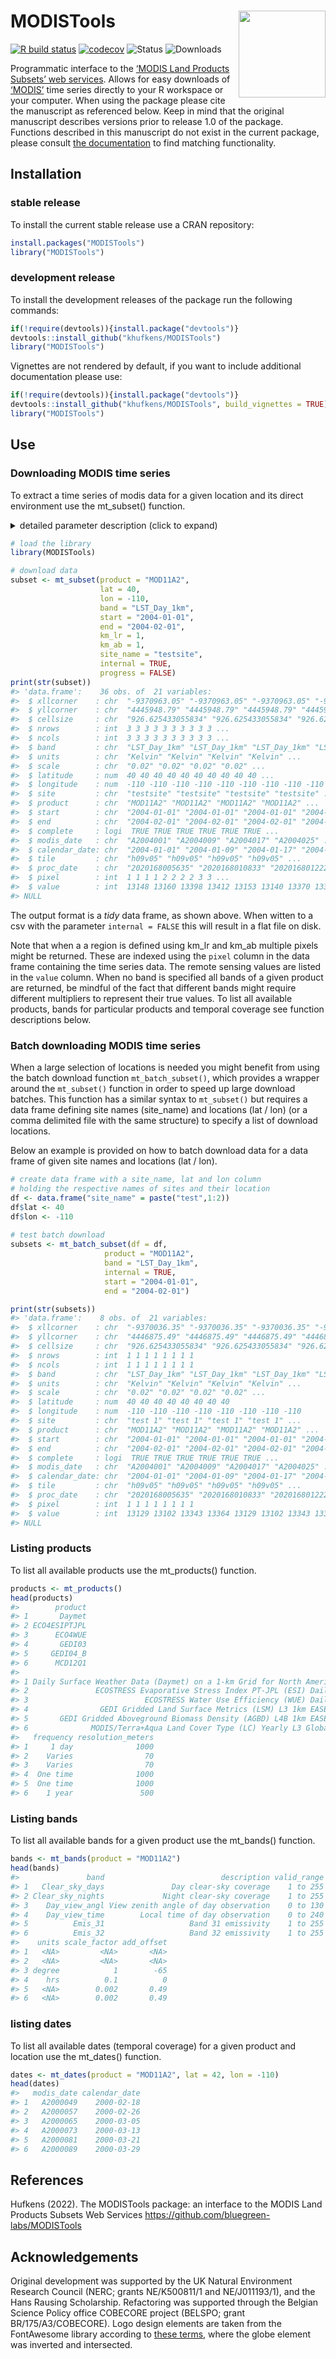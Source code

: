 
<!-- README.md is generated from README.Rmd. Please edit that file -->

# MODISTools <a href='https://github.com/ropensci/MODISTools'><img src='https://raw.githubusercontent.com/bluegreen-labs/MODISTools/master/MODISTools-logo.png' align="right" height="139" /></a>

<!-- badges: start -->

[![R build
status](https://github.com/bluegreen-labs/MODISTools/workflows/R-CMD-check/badge.svg)](https://github.com/bluegreen-labs/MODISTools/actions)
[![codecov](https://codecov.io/gh/bluegreen-labs/MODISTools/branch/master/graph/badge.svg)](https://codecov.io/gh/bluegreen-labs/MODISTools)
![Status](https://www.r-pkg.org/badges/version/MODISTools)
![Downloads](https://cranlogs.r-pkg.org/badges/grand-total/MODISTools)
<!-- badges: end -->

Programmatic interface to the [‘MODIS Land Products Subsets’ web
services](https://modis.ornl.gov/data/modis_webservice.html). Allows for
easy downloads of [‘MODIS’](http://modis.gsfc.nasa.gov/) time series
directly to your R workspace or your computer. When using the package
please cite the manuscript as referenced below. Keep in mind that the
original manuscript describes versions prior to release 1.0 of the
package. Functions described in this manuscript do not exist in the
current package, please consult [the
documentation](https://docs.ropensci.org/MODISTools/reference/index.html)
to find matching functionality.

## Installation

### stable release

To install the current stable release use a CRAN repository:

``` r
install.packages("MODISTools")
library("MODISTools")
```

### development release

To install the development releases of the package run the following
commands:

``` r
if(!require(devtools)){install.package("devtools")}
devtools::install_github("khufkens/MODISTools")
library("MODISTools")
```

Vignettes are not rendered by default, if you want to include additional
documentation please use:

``` r
if(!require(devtools)){install.package("devtools")}
devtools::install_github("khufkens/MODISTools", build_vignettes = TRUE)
library("MODISTools")
```

## Use

### Downloading MODIS time series

To extract a time series of modis data for a given location and its
direct environment use the mt_subset() function.

<details>
<summary>
detailed parameter description (click to expand)
</summary>
<p>

| Parameter | Description                                                                                                                     |
|-----------|---------------------------------------------------------------------------------------------------------------------------------|
| product   | a MODIS product                                                                                                                 |
| band      | a MODIS product band (if NULL all bands are downloaded)                                                                         |
| lat       | latitude of the site                                                                                                            |
| lon       | longitude of the site                                                                                                           |
| start     | start year of the time series (data start in 1980)                                                                              |
| end       | end year of the time series (current year - 2 years, use force = TRUE to override)                                              |
| internal  | logical, TRUE or FALSE, if true data is imported into R workspace otherwise it is downloaded into the current working directory |
| out_dir   | path where to store the data when not used internally, defaults to tempdir()                                                    |
| km_lr     | force “out of temporal range” downloads (integer)                                                                               |
| km_ab     | suppress the verbose output (integer)                                                                                           |
| site_name | a site identifier                                                                                                               |
| site_id   | a site_id for predefined locations (not required)                                                                               |
| progress  | logical, TRUE or FALSE (show download progress)                                                                                 |

</p>
</details>

``` r
# load the library
library(MODISTools)

# download data
subset <- mt_subset(product = "MOD11A2",
                    lat = 40,
                    lon = -110,
                    band = "LST_Day_1km",
                    start = "2004-01-01",
                    end = "2004-02-01",
                    km_lr = 1,
                    km_ab = 1,
                    site_name = "testsite",
                    internal = TRUE,
                    progress = FALSE)
print(str(subset))
#> 'data.frame':    36 obs. of  21 variables:
#>  $ xllcorner    : chr  "-9370963.05" "-9370963.05" "-9370963.05" "-9370963.05" ...
#>  $ yllcorner    : chr  "4445948.79" "4445948.79" "4445948.79" "4445948.79" ...
#>  $ cellsize     : chr  "926.625433055834" "926.625433055834" "926.625433055834" "926.625433055834" ...
#>  $ nrows        : int  3 3 3 3 3 3 3 3 3 3 ...
#>  $ ncols        : int  3 3 3 3 3 3 3 3 3 3 ...
#>  $ band         : chr  "LST_Day_1km" "LST_Day_1km" "LST_Day_1km" "LST_Day_1km" ...
#>  $ units        : chr  "Kelvin" "Kelvin" "Kelvin" "Kelvin" ...
#>  $ scale        : chr  "0.02" "0.02" "0.02" "0.02" ...
#>  $ latitude     : num  40 40 40 40 40 40 40 40 40 40 ...
#>  $ longitude    : num  -110 -110 -110 -110 -110 -110 -110 -110 -110 -110 ...
#>  $ site         : chr  "testsite" "testsite" "testsite" "testsite" ...
#>  $ product      : chr  "MOD11A2" "MOD11A2" "MOD11A2" "MOD11A2" ...
#>  $ start        : chr  "2004-01-01" "2004-01-01" "2004-01-01" "2004-01-01" ...
#>  $ end          : chr  "2004-02-01" "2004-02-01" "2004-02-01" "2004-02-01" ...
#>  $ complete     : logi  TRUE TRUE TRUE TRUE TRUE TRUE ...
#>  $ modis_date   : chr  "A2004001" "A2004009" "A2004017" "A2004025" ...
#>  $ calendar_date: chr  "2004-01-01" "2004-01-09" "2004-01-17" "2004-01-25" ...
#>  $ tile         : chr  "h09v05" "h09v05" "h09v05" "h09v05" ...
#>  $ proc_date    : chr  "2020168005635" "2020168010833" "2020168012220" "2020168013617" ...
#>  $ pixel        : int  1 1 1 1 2 2 2 2 3 3 ...
#>  $ value        : int  13148 13160 13398 13412 13153 13140 13370 13388 13131 13096 ...
#> NULL
```

The output format is a *tidy* data frame, as shown above. When witten to
a csv with the parameter `internal = FALSE` this will result in a flat
file on disk.

Note that when a a region is defined using km_lr and km_ab multiple
pixels might be returned. These are indexed using the `pixel` column in
the data frame containing the time series data. The remote sensing
values are listed in the `value` column. When no band is specified all
bands of a given product are returned, be mindful of the fact that
different bands might require different multipliers to represent their
true values. To list all available products, bands for particular
products and temporal coverage see function descriptions below.

### Batch downloading MODIS time series

When a large selection of locations is needed you might benefit from
using the batch download function `mt_batch_subset()`, which provides a
wrapper around the `mt_subset()` function in order to speed up large
download batches. This function has a similar syntax to `mt_subset()`
but requires a data frame defining site names (site_name) and locations
(lat / lon) (or a comma delimited file with the same structure) to
specify a list of download locations.

Below an example is provided on how to batch download data for a data
frame of given site names and locations (lat / lon).

``` r
# create data frame with a site_name, lat and lon column
# holding the respective names of sites and their location
df <- data.frame("site_name" = paste("test",1:2))
df$lat <- 40
df$lon <- -110
  
# test batch download
subsets <- mt_batch_subset(df = df,
                     product = "MOD11A2",
                     band = "LST_Day_1km",
                     internal = TRUE,
                     start = "2004-01-01",
                     end = "2004-02-01")

print(str(subsets))
#> 'data.frame':    8 obs. of  21 variables:
#>  $ xllcorner    : chr  "-9370036.35" "-9370036.35" "-9370036.35" "-9370036.35" ...
#>  $ yllcorner    : chr  "4446875.49" "4446875.49" "4446875.49" "4446875.49" ...
#>  $ cellsize     : chr  "926.625433055834" "926.625433055834" "926.625433055834" "926.625433055834" ...
#>  $ nrows        : int  1 1 1 1 1 1 1 1
#>  $ ncols        : int  1 1 1 1 1 1 1 1
#>  $ band         : chr  "LST_Day_1km" "LST_Day_1km" "LST_Day_1km" "LST_Day_1km" ...
#>  $ units        : chr  "Kelvin" "Kelvin" "Kelvin" "Kelvin" ...
#>  $ scale        : chr  "0.02" "0.02" "0.02" "0.02" ...
#>  $ latitude     : num  40 40 40 40 40 40 40 40
#>  $ longitude    : num  -110 -110 -110 -110 -110 -110 -110 -110
#>  $ site         : chr  "test 1" "test 1" "test 1" "test 1" ...
#>  $ product      : chr  "MOD11A2" "MOD11A2" "MOD11A2" "MOD11A2" ...
#>  $ start        : chr  "2004-01-01" "2004-01-01" "2004-01-01" "2004-01-01" ...
#>  $ end          : chr  "2004-02-01" "2004-02-01" "2004-02-01" "2004-02-01" ...
#>  $ complete     : logi  TRUE TRUE TRUE TRUE TRUE TRUE ...
#>  $ modis_date   : chr  "A2004001" "A2004009" "A2004017" "A2004025" ...
#>  $ calendar_date: chr  "2004-01-01" "2004-01-09" "2004-01-17" "2004-01-25" ...
#>  $ tile         : chr  "h09v05" "h09v05" "h09v05" "h09v05" ...
#>  $ proc_date    : chr  "2020168005635" "2020168010833" "2020168012220" "2020168013617" ...
#>  $ pixel        : int  1 1 1 1 1 1 1 1
#>  $ value        : int  13129 13102 13343 13364 13129 13102 13343 13364
#> NULL
```

### Listing products

To list all available products use the mt_products() function.

``` r
products <- mt_products()
head(products)
#>        product
#> 1       Daymet
#> 2 ECO4ESIPTJPL
#> 3      ECO4WUE
#> 4       GEDI03
#> 5     GEDI04_B
#> 6      MCD12Q1
#>                                                                          description
#> 1 Daily Surface Weather Data (Daymet) on a 1-km Grid for North America, Version 4 R1
#> 2               ECOSTRESS Evaporative Stress Index PT-JPL (ESI) Daily L4 Global 70 m
#> 3                          ECOSTRESS Water Use Efficiency (WUE) Daily L4 Global 70 m
#> 4                GEDI Gridded Land Surface Metrics (LSM) L3 1km EASE-Grid, Version 2
#> 5       GEDI Gridded Aboveground Biomass Density (AGBD) L4B 1km EASE-Grid, Version 2
#> 6              MODIS/Terra+Aqua Land Cover Type (LC) Yearly L3 Global 500 m SIN Grid
#>   frequency resolution_meters
#> 1     1 day              1000
#> 2    Varies                70
#> 3    Varies                70
#> 4  One time              1000
#> 5  One time              1000
#> 6    1 year               500
```

### Listing bands

To list all available bands for a given product use the mt_bands()
function.

``` r
bands <- mt_bands(product = "MOD11A2")
head(bands)
#>               band                          description valid_range fill_value
#> 1   Clear_sky_days               Day clear-sky coverage    1 to 255          0
#> 2 Clear_sky_nights             Night clear-sky coverage    1 to 255          0
#> 3    Day_view_angl View zenith angle of day observation    0 to 130        255
#> 4    Day_view_time        Local time of day observation    0 to 240        255
#> 5          Emis_31                   Band 31 emissivity    1 to 255          0
#> 6          Emis_32                   Band 32 emissivity    1 to 255          0
#>    units scale_factor add_offset
#> 1   <NA>         <NA>       <NA>
#> 2   <NA>         <NA>       <NA>
#> 3 degree            1        -65
#> 4    hrs          0.1          0
#> 5   <NA>        0.002       0.49
#> 6   <NA>        0.002       0.49
```

### listing dates

To list all available dates (temporal coverage) for a given product and
location use the mt_dates() function.

``` r
dates <- mt_dates(product = "MOD11A2", lat = 42, lon = -110)
head(dates)
#>   modis_date calendar_date
#> 1   A2000049    2000-02-18
#> 2   A2000057    2000-02-26
#> 3   A2000065    2000-03-05
#> 4   A2000073    2000-03-13
#> 5   A2000081    2000-03-21
#> 6   A2000089    2000-03-29
```

## References

Hufkens (2022). The MODISTools package: an interface to the MODIS Land
Products Subsets Web Services
<https://github.com/bluegreen-labs/MODISTools>

## Acknowledgements

Original development was supported by the UK Natural Environment
Research Council (NERC; grants NE/K500811/1 and NE/J011193/1), and the
Hans Rausing Scholarship. Refactoring was supported through the Belgian
Science Policy office COBECORE project (BELSPO; grant
BR/175/A3/COBECORE). Logo design elements are taken from the FontAwesome
library according to [these terms](https://fontawesome.com/license),
where the globe element was inverted and intersected.
